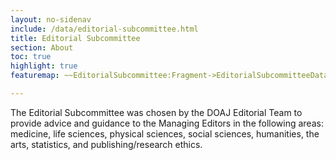 ```yaml
---
layout: no-sidenav
include: /data/editorial-subcommittee.html
title: Editorial Subcommittee
section: About
toc: true
highlight: true
featuremap: ~~EditorialSubcommittee:Fragment->EditorialSubcommitteeData:Template~~

---
```


The Editorial Subcommittee was chosen by the DOAJ Editorial Team to provide advice and guidance to the Managing Editors in the following areas: medicine, life sciences, physical sciences, social sciences, humanities, the arts, statistics, and publishing/research ethics.
